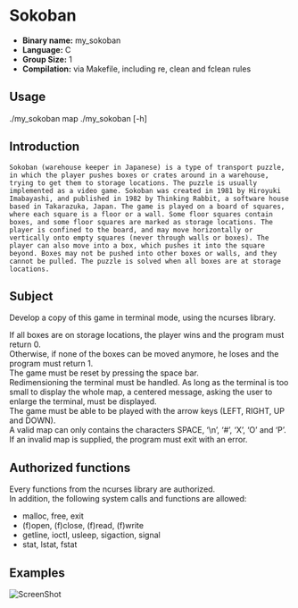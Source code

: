 # Sokoban

- **Binary name:** my_sokoban  
- **Language:** C  
- **Group Size:** 1  
- **Compilation:** via Makefile, including re, clean and fclean rules  

## Usage

./my_sokoban map
./my_sokoban [-h]

## Introduction

``Sokoban (warehouse keeper in Japanese) is a type of transport puzzle, in which
the player pushes boxes or crates around in a warehouse, trying to get them to
storage locations. The puzzle is usually implemented as a video game.
Sokoban was created in 1981 by Hiroyuki Imabayashi, and published in 1982 by
Thinking Rabbit, a software house based in Takarazuka, Japan.
The game is played on a board of squares, where each square is a floor or
a wall. Some floor squares contain boxes, and some floor squares are marked as
storage locations. The player is confined to the board, and may move
horizontally or vertically onto empty squares (never through walls or boxes).
The player can also move into a box, which pushes it into the square beyond.
Boxes may not be pushed into other boxes or walls, and they cannot be pulled.
The puzzle is solved when all boxes are at storage locations.``

## Subject

Develop a copy of this game in terminal mode, using the ncurses library.

If all boxes are on storage locations, the player wins and the program must return 0.  
Otherwise, if none of the boxes can be moved anymore, he loses and the program must return 1.  
The game must be reset by pressing the space bar.  
Redimensioning the terminal must be handled. As long as the terminal is too small to display the whole map, a centered message, asking the user to enlarge the terminal, must be displayed.  
The game must be able to be played with the arrow keys (LEFT, RIGHT, UP and DOWN).  
A valid map can only contains the characters SPACE, ‘\n’, ‘#’, ‘X’, ‘O’ and ‘P’.  
If an invalid map is supplied, the program must exit with an error.  

## Authorized functions

Every functions from the ncurses library are authorized.  
In addition, the following system calls and functions are allowed:  
- malloc, free, exit  
- (f)open, (f)close, (f)read, (f)write  
- getline, ioctl, usleep, sigaction, signal  
- stat, lstat, fstat  

## Examples

![ScreenShot](https://raw.github.com/L0rentz/Sokoban/master/examples/example.png)
